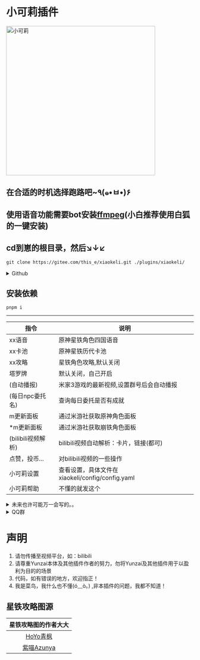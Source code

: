 <h1>小可莉插件</h1>

<img src="resources/help/xkl.gif" alt="小可莉" width = "400">

<h2>在合适的时机选择跑路吧~٩(๑•ㅂ•)۶</h2>

## 使用语音功能需要bot安装[ffmpeg](https://gitee.com/baihu433/ffmpeg)(小白推荐使用白狐的一键安装)

## cd到崽的根目录，然后↘↓↙
```
git clone https://gitee.com/this_e/xiaokeli.git ./plugins/xiaokeli/
```
<details>
  <summary>Github</summary>
  
```
git clone https://github.com/thisee/xiaokeli.git ./plugins/xiaokeli/
```

</details>

## 安装依赖
```
pnpm i
```



---
| 指令 | 说明|
| --------------- | --------------- |
|xx语音|原神星铁角色四国语音|
|xx卡池|原神星铁历代卡池|
|xx攻略|星铁角色攻略,默认关闭|
|塔罗牌|默认关闭，自己开启|
|(自动播报)|米家3游戏的最新视频,设置群号后会自动播报|
|(每日npc委托名)|查询每日委托是否有成就|
|m更新面板|通过米游社获取原神角色面板|
|*m更新面板|通过米游社获取崩铁角色面板|
|(bilibili视频解析)|bilibili视频自动解析：卡片，链接(都可)|
|点赞，投币...|对bilibili视频的一些操作|
|小可莉设置|查看设置，具体文件在xiaokeli/config/config.yaml|
|小可莉帮助|不懂的就发这个|

<details>
  <summary>未来也许可能万一会写的。。</summary>
  
1. xx图鉴
2. 氵。。。

</details>

<details>
  <summary>QQ群</summary>
  
  [小可莉的禁闭室](http://qm.qq.com/cgi-bin/qm/qr?_wv=1027&k=xu76qObVHhXQDCyMqQlloAWMHlj6r1jo&authKey=XPlThtHq9NXc8i05MKCLrr1swYMERRLoLe645jC0sngAav%2FoIR1dKpE9BbzuXEDI&noverify=0&group_code=975723770)

</details>

# 声明

1. 请勿传播至视频平台，如：bilibili
2. 请尊重Yunzai本体及其他插件作者的努力，勿将Yunzai及其他插件用于以盈利为目的的场景
3. 代码，如有错误的地方，欢迎指正！
4. 我是菜鸟，我什么也不懂(ó﹏ò｡) ,非本插件的问题，我都不知道！

## 星铁攻略图源
|                           星铁攻略图的作者大大                |
|:-------------------------------------------------------------:|
|      [HoYo青枫](https://m.miyoushe.com/dby/#/collection/1998324)      | 
|     [紫喵Azunya](https://m.miyoushe.com/dby/#/collection/2145977)     |

